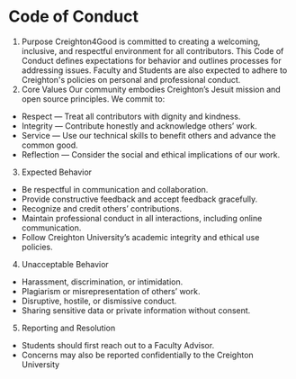# Code of Conduct
1. Purpose
Creighton4Good is committed to creating a welcoming, inclusive, and respectful environment for all contributors. This Code of Conduct defines expectations for behavior and outlines processes for addressing issues. Faculty and Students are also expected to adhere to Creighton's policies on personal and professional conduct.  
2. Core Values
Our community embodies Creighton’s Jesuit mission and open source principles. We commit to:
- Respect — Treat all contributors with dignity and kindness.
- Integrity — Contribute honestly and acknowledge others’ work.
- Service — Use our technical skills to benefit others and advance the common good.
- Reflection — Consider the social and ethical implications of our work.
3. Expected Behavior
- Be respectful in communication and collaboration.
- Provide constructive feedback and accept feedback gracefully.
- Recognize and credit others’ contributions.
- Maintain professional conduct in all interactions, including online communication.
- Follow Creighton University’s academic integrity and ethical use policies.
4. Unacceptable Behavior
- Harassment, discrimination, or intimidation.
- Plagiarism or misrepresentation of others’ work.
- Disruptive, hostile, or dismissive conduct.
- Sharing sensitive data or private information without consent.
5. Reporting and Resolution
- Students should first reach out to a Faculty Advisor.
- Concerns may also be reported confidentially to the Creighton University
